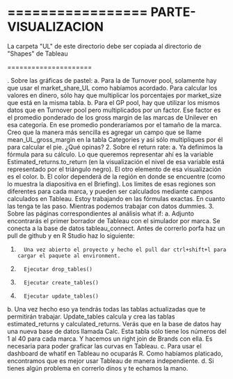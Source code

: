 =================
PARTE-VISUALIZACION
=====================

La carpeta "UL" de este directorio debe ser copiada al directorio de "Shapes" de Tableau 


=====================

.       Sobre las gráficas de pastel:
a.       Para la de Turnover pool, solamente hay que usar el market_share_UL como habíamos acordado. Para calcular los valores en dinero, sólo hay que multiplicar los porcentajes por market_size que está en la misma tabla.
b.      Para el GP pool, hay que utilizar los mismos datos que en Turnover pool  pero multiplicados por un factor. Ese factor es el promedio ponderado de los gross margin de las marcas de Unilever en esa categoría.  En ese promedio ponderaríamos por el tamaño de la marca. Creo que la manera más sencilla es agregar un campo que se llame mean_UL_gross_margin en la tabla Categories y así sólo multipliques por él para calcular el pie. ¿Qué opinas?
2.       Sobre el return rate:
a.       Ya definimos la fórmula para su cálculo. Lo que queremos representar ahí es la variable Estimated_returns.to_return (en la visualización el nivel de esa variable está representado por el triángulo negro). El otro elemento de esa visualización es el color. 
b.       El color dependerá de la región en donde se encuentre (como lo muestra la diapositiva en el Briefing). Los límites de esas regiones son diferentes para cada marca, y pueden ser calculados mediante campos calculados en Tableau. Estoy trabajando en las fórmulas exactas. En cuanto las tenga te las paso. Mientras podemos trabajar con datos dummies.
3.       Sobre las páginas correspondientes al análisis what if:
a.       Adjunto encontrarás el primer borrador de Tableau con el simulador por marca. Se conecta a la base de datos tableau_connect. Antes de correrlo porfa haz un pull de github y en R Studio haz lo siguiente:
1.       Una vez abierto el proyecto y hecho el pull dar ctrl+shift+l para cargar el paquete al environment.  
2.       Ejecutar drop_tables()
3.       Ejecutar create_tables()
4.       Ejecutar update_tables()
b.      Una vez hecho eso ya tendrás todas las tablas actualizadas que te permitirán trabajar. Update_tables calcula y crea las tablas estimated_returns y calculated_returns. Verás que en la base de datos hay una nueva base de datos llamada Calc. Esta tabla sólo tiene los números del 1 al 40 para cada marca. Y hacemos un right join de Brands con ella. Es necesaria para poder graficar las curvas en Tableau.
c.       Para usar el dashboard de whatif en Tableau no ocuparás R. Como habíamos platicado, encontramos que es mejor usar Tableau de manera independiente.
d.      Si tienes algún problema en correrlo dinos y te echamos la mano.

